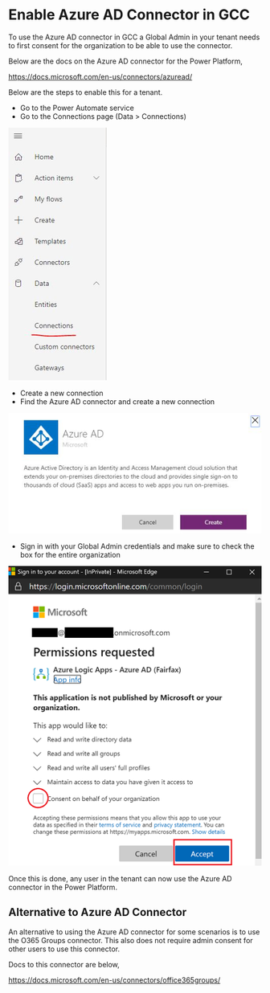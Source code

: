# Enable Azure AD Connector in GCC
To use the Azure AD connector in GCC a Global Admin in your tenant needs to first consent for the organization to be able to use the connector.  

Below are the docs on the Azure AD connector for the Power Platform,

https://docs.microsoft.com/en-us/connectors/azuread/

Below are the steps to enable this for a tenant.

* Go to the Power Automate service
* Go to the Connections page (Data > Connections)

![Connections UI](images/AzureADGcc_Connections.JPG)

* Create a new connection
* Find the Azure AD connector and create a new connection

![Azure AD Connector](images/AzureADGcc_create.JPG)

* Sign in with your Global Admin credentials and make sure to check the box for the entire organization

![Admin Consent](images/AzureADGccConsent.png)

Once this is done, any user in the tenant can now use the Azure AD connector in the Power Platform.

## Alternative to Azure AD Connector
An alternative to using the Azure AD connector for some scenarios is to use the O365 Groups connector.  This also does not require admin consent for other users to use this connector.

Docs to this connector are below,

https://docs.microsoft.com/en-us/connectors/office365groups/